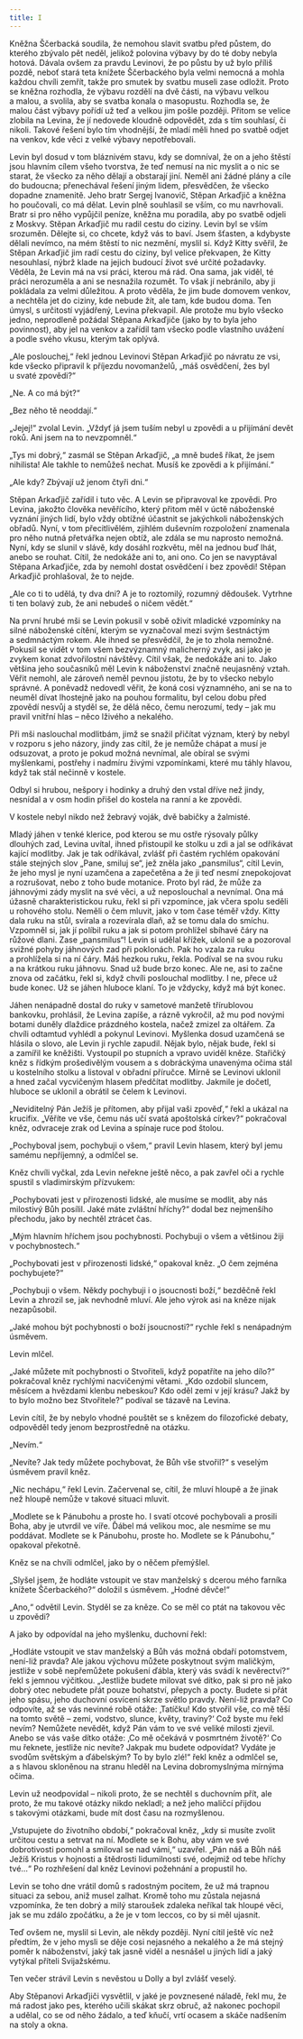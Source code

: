 ```yaml
---
title: I
---
```


Kněžna Ščerbacká soudila, že nemohou slavit svatbu před půstem, do kterého zbývalo pět neděl, jelikož polovina výbavy by do té doby nebyla hotová. Dávala ovšem za pravdu Levinovi, že po půstu by už bylo příliš pozdě, neboť stará teta knížete Ščerbackého byla velmi nemocná a mohla každou chvíli zemřít, takže pro smutek by svatbu museli zase odložit. Proto se kněžna rozhodla, že výbavu rozdělí na dvě části, na výbavu velkou a malou, a svolila, aby se svatba konala o masopustu. Rozhodla se, že malou část výbavy pořídí už teď a velkou jim pošle později. Přitom se velice zlobila na Levina, že jí nedovede kloudně odpovědět, zda s tím souhlasí, či nikoli. Takové řešení bylo tím vhodnější, že mladí měli hned po svatbě odjet na venkov, kde věci z velké výbavy nepotřebovali.

Levin byl dosud v tom bláznivém stavu, kdy se domníval, že on a jeho štěstí jsou hlavním cílem všeho tvorstva, že teď nemusí na nic myslit a o nic se starat, že všecko za něho dělají a obstarají jiní. Neměl ani žádné plány a cíle do budoucna; přenechával řešení jiným lidem, přesvědčen, že všecko dopadne znamenitě. Jeho bratr Sergej Ivanovič, Stěpan Arkaďjič a kněžna ho poučovali, co má dělat. Levin plně souhlasil se vším, co mu navrhovali. Bratr si pro něho vypůjčil peníze, kněžna mu poradila, aby po svatbě odjeli z Moskvy. Stěpan Arkaďjič mu radil cestu do ciziny. Levin byl se vším srozuměn. Dělejte si, co chcete, když vás to baví. Jsem šťasten, a kdybyste dělali nevímco, na mém štěstí to nic nezmění, myslil si. Když Kitty svěřil, že Stěpan Arkaďjič jim radí cestu do ciziny, byl velice překvapen, že Kitty nesouhlasí, nýbrž klade na jejich budoucí život své určité požadavky. Věděla, že Levin má na vsi práci, kterou má rád. Ona sama, jak viděl, té práci nerozuměla a ani se nesnažila rozumět. To však jí nebránilo, aby ji pokládala za velmi důležitou. A proto věděla, že jim bude domovem venkov, a nechtěla jet do ciziny, kde nebude žít, ale tam, kde budou doma. Ten úmysl, s určitostí vyjádřený, Levina překvapil. Ale protože mu bylo všecko jedno, neprodleně požádal Stěpana Arkaďjiče (jako by to byla jeho povinnost), aby jel na venkov a zařídil tam všecko podle vlastního uvážení a podle svého vkusu, kterým tak oplývá.

„Ale poslouchej,“ řekl jednou Levinovi Stěpan Arkaďjič po návratu ze vsi, kde všecko připravil k příjezdu novomanželů, „máš osvědčení, žes byl u svaté zpovědi?“

„Ne. A co má být?“

„Bez něho tě neoddají.“

„Jejej!“ zvolal Levin. „Vždyť já jsem tuším nebyl u zpovědi a u přijímání devět roků. Ani jsem na to nevzpomněl.“

„Tys mi dobrý,“ zasmál se Stěpan Arkaďjič, „a mně budeš říkat, že jsem nihilista! Ale takhle to nemůžeš nechat. Musíš ke zpovědi a k přijímání.“

„Ale kdy? Zbývají už jenom čtyři dni.“

Stěpan Arkaďjič zařídil i tuto věc. A Levin se připravoval ke zpovědi. Pro Levina, jakožto člověka nevěřícího, který přitom měl v úctě náboženské vyznání jiných lidí, bylo vždy obtížné účastnit se jakýchkoli náboženských obřadů. Nyní, v tom přecitlivělém, zjihlém duševním rozpoložení znamenala pro něho nutná přetvářka nejen obtíž, ale zdála se mu naprosto nemožná. Nyní, kdy se slunil v slávě, kdy dosáhl rozkvětu, měl na jednou buď lhát, anebo se rouhat. Cítil, že nedokáže ani to, ani ono. Co jen se navyptával Stěpana Arkaďjiče, zda by nemohl dostat osvědčení i bez zpovědi! Stěpan Arkaďjič prohlašoval, že to nejde.

„Ale co ti to udělá, ty dva dni? A je to roztomilý, rozumný dědoušek. Vytrhne ti ten bolavý zub, že ani nebudeš o ničem vědět.“

Na první hrubé mši se Levin pokusil v sobě oživit mladické vzpomínky na silné náboženské cítění, kterým se vyznačoval mezi svým šestnáctým a sedmnáctým rokem. Ale ihned se přesvědčil, že je to zhola nemožné. Pokusil se vidět v tom všem bezvýznamný malicherný zvyk, asi jako je zvykem konat zdvořilostní návštěvy. Cítil však, že nedokáže ani to. Jako většina jeho současníků měl Levin k náboženství značně neujasněný vztah. Věřit nemohl, ale zároveň neměl pevnou jistotu, že by to všecko nebylo správné. A poněvadž nedovedl věřit, že koná cosi významného, ani se na to neuměl dívat lhostejně jako na pouhou formalitu, byl celou dobu před zpovědí nesvůj a styděl se, že dělá něco, čemu nerozumí, tedy – jak mu pravil vnitřní hlas – něco lživého a nekalého.

Při mši naslouchal modlitbám, jimž se snažil přičítat význam, který by nebyl v rozporu s jeho názory, jindy zas cítil, že je nemůže chápat a musí je odsuzovat, a proto je pokud možná nevnímal, ale obíral se svými myšlenkami, postřehy i nadmíru živými vzpomínkami, které mu táhly hlavou, když tak stál nečinně v kostele.

Odbyl si hrubou, nešpory i hodinky a druhý den vstal dříve než jindy, nesnídal a v osm hodin přišel do kostela na ranní a ke zpovědi.

V kostele nebyl nikdo než žebravý voják, dvě babičky a žalmisté.

Mladý jáhen v tenké klerice, pod kterou se mu ostře rýsovaly půlky dlouhých zad, Levina uvítal, ihned přistoupil ke stolku u zdi a jal se odříkávat kající modlitby. Jak je tak odříkával, zvlášť při častém rychlém opakování stále stejných slov „Pane, smiluj se“, jež zněla jako „pansmilus“, cítil Levin, že jeho mysl je nyní uzamčena a zapečetěna a že ji teď nesmí znepokojovat a rozrušovat, nebo z toho bude motanice. Proto byl rád, že může za jáhnovými zády myslit na své věci, a už neposlouchal a nevnímal. Ona má úžasně charakteristickou ruku, řekl si při vzpomínce, jak včera spolu seděli u rohového stolu. Neměli o čem mluvit, jako v tom čase téměř vždy. Kitty dala ruku na stůl, svírala a rozevírala dlaň, až se tomu dala do smíchu. Vzpomněl si, jak jí políbil ruku a jak si potom prohlížel sbíhavé čáry na růžové dlani. Zase „pansmilus“! Levin si udělal křížek, uklonil se a pozoroval svižné pohyby jáhnových zad při poklonách. Pak ho vzala za ruku a prohlížela si na ní čáry. Máš hezkou ruku, řekla. Podíval se na svou ruku a na krátkou ruku jáhnovu. Snad už bude brzo konec. Ale ne, asi to začne znova od začátku, řekl si, když chvíli poslouchal modlitby. I ne, přece už bude konec. Už se jáhen hluboce klaní. To je vždycky, když má být konec.

Jáhen nenápadně dostal do ruky v sametové manžetě třírublovou bankovku, prohlásil, že Levina zapíše, a rázně vykročil, až mu pod novými botami duněly dlaždice prázdného kostela, načež zmizel za oltářem. Za chvíli odtamtud vyhlédl a pokynul Levinovi. Myšlenka dosud uzamčená se hlásila o slovo, ale Levin ji rychle zapudil. Nějak bylo, nějak bude, řekl si a zamířil ke kněžišti. Vystoupil po stupních a vpravo uviděl kněze. Stařičký kněz s řídkým prošedivělým vousem a s dobráckýma unavenýma očima stál u kostelního stolku a listoval v obřadní příručce. Mírně se Levinovi uklonil a hned začal vycvičeným hlasem předčítat modlitby. Jakmile je dočetl, hluboce se uklonil a obrátil se čelem k Levinovi.

„Neviditelný Pán Ježíš je přítomen, aby přijal vaši zpověď,“ řekl a ukázal na krucifix. „Věříte ve vše, čemu nás učí svatá apoštolská církev?“ pokračoval kněz, odvraceje zrak od Levina a spínaje ruce pod štolou.

„Pochyboval jsem, pochybuji o všem,“ pravil Levin hlasem, který byl jemu samému nepříjemný, a odmlčel se.

Kněz chvíli vyčkal, zda Levin neřekne ještě něco, a pak zavřel oči a rychle spustil s vladimirským přízvukem:

„Pochybovati jest v přirozenosti lidské, ale musíme se modlit, aby nás milostivý Bůh posílil. Jaké máte zvláštní hříchy?“ dodal bez nejmenšího přechodu, jako by nechtěl ztrácet čas.

„Mým hlavním hříchem jsou pochybnosti. Pochybuji o všem a většinou žiji v pochybnostech.“

„Pochybovati jest v přirozenosti lidské,“ opakoval kněz. „O čem zejména pochybujete?“

„Pochybuji o všem. Někdy pochybuji i o jsoucnosti boží,“ bezděčně řekl Levin a zhrozil se, jak nevhodně mluví. Ale jeho výrok asi na kněze nijak nezapůsobil.

„Jaké mohou být pochybnosti o boží jsoucnosti?“ rychle řekl s nenápadným úsměvem.

Levin mlčel.

„Jaké můžete mít pochybnosti o Stvořiteli, když popatříte na jeho dílo?“ pokračoval kněz rychlými nacvičenými větami. „Kdo ozdobil sluncem, měsícem a hvězdami klenbu nebeskou? Kdo oděl zemi v její krásu? Jakž by to bylo možno bez Stvořitele?“ podíval se tázavě na Levina.

Levin cítil, že by nebylo vhodné pouštět se s knězem do filozofické debaty, odpověděl tedy jenom bezprostředně na otázku.

„Nevím.“

„Nevíte? Jak tedy můžete pochybovat, že Bůh vše stvořil?“ s veselým úsměvem pravil kněz.

„Nic nechápu,“ řekl Levin. Začervenal se, cítil, že mluví hloupě a že jinak než hloupě nemůže v takové situaci mluvit.

„Modlete se k Pánubohu a proste ho. I svatí otcové pochybovali a prosili Boha, aby je utvrdil ve víře. Ďábel má velikou moc, ale nesmíme se mu poddávat. Modlete se k Pánubohu, proste ho. Modlete se k Pánubohu,“ opakoval překotně.

Kněz se na chvíli odmlčel, jako by o něčem přemýšlel.

„Slyšel jsem, že hodláte vstoupit ve stav manželský s dcerou mého farníka knížete Ščerbackého?“ doložil s úsměvem. „Hodné děvče!“

„Ano,“ odvětil Levin. Styděl se za kněze. Co se měl co ptát na takovou věc u zpovědi?

A jako by odpovídal na jeho myšlenku, duchovní řekl:

„Hodláte vstoupit ve stav manželský a Bůh vás možná obdaří potomstvem, není-liž pravda? Ale jakou výchovu můžete poskytnout svým maličkým, jestliže v sobě nepřemůžete pokušení ďábla, který vás svádí k nevěrectví?“ řekl s jemnou výčitkou. „Jestliže budete milovat své dítko, pak si pro ně jako dobrý otec nebudete přát pouze bohatství, přepych a pocty. Budete si přát jeho spásu, jeho duchovní osvícení skrze světlo pravdy. Není-liž pravda? Co odpovíte, až se vás nevinné robě otáže: ‚Tatíčku! Kdo stvořil vše, co mě těší na tomto světě – zemi, vodstvo, slunce, květy, traviny?‘ Což byste mu řekl nevím? Nemůžete nevědět, když Pán vám to ve své veliké milosti zjevil. Anebo se vás vaše dítko otáže: ‚Co mě očekává v posmrtném životě?‘ Co mu řeknete, jestliže nic nevíte? Jakpak mu budete odpovídat? Vydáte je svodům světským a ďábelským? To by bylo zlé!“ řekl kněz a odmlčel se, a s hlavou skloněnou na stranu hleděl na Levina dobromyslnýma mírnýma očima.

Levin už neodpovídal – nikoli proto, že se nechtěl s duchovním přít, ale proto, že mu takové otázky nikdo nekladl; a než jeho maličcí přijdou s takovými otázkami, bude mít dost času na rozmyšlenou.

„Vstupujete do životního období,“ pokračoval kněz, „kdy si musíte zvolit určitou cestu a setrvat na ní. Modlete se k Bohu, aby vám ve své dobrotivosti pomohl a smiloval se nad vámi,“ uzavřel. „Pán náš a Bůh náš Ježíš Kristus v hojnosti a štědrosti lidumilnosti své, odejmiž od tebe hříchy tvé…“ Po rozhřešení dal kněz Levinovi požehnání a propustil ho.

Levin se toho dne vrátil domů s radostným pocitem, že už má trapnou situaci za sebou, aniž musel zalhat. Kromě toho mu zůstala nejasná vzpomínka, že ten dobrý a milý staroušek zdaleka neříkal tak hloupé věci, jak se mu zdálo zpočátku, a že je v tom leccos, co by si měl ujasnit.

Teď ovšem ne, myslil si Levin, ale někdy později. Nyní cítil ještě víc než předtím, že v jeho mysli se děje cosi nejasného a nekalého a že má stejný poměr k náboženství, jaký tak jasně viděl a nesnášel u jiných lidí a jaký vytýkal příteli Svijažskému.

Ten večer strávil Levin s nevěstou u Dolly a byl zvlášť veselý.

Aby Stěpanovi Arkaďjiči vysvětlil, v jaké je povznesené náladě, řekl mu, že má radost jako pes, kterého učili skákat skrz obruč, až nakonec pochopil a udělal, co se od něho žádalo, a teď kňučí, vrtí ocasem a skáče nadšením na stoly a okna.
